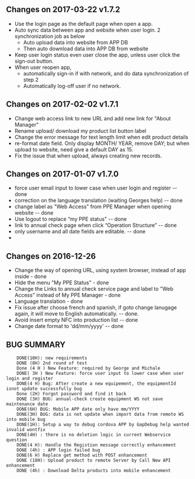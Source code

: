 ## Changes on 2017-03-22  v1.7.2
- Use the login page as the default page when open a app.
- Auto sync data between app and website when user login. 2 synchronization job as below
    - Auto upload data into website from APP DB
    - Then auto download data into APP DB from website
- Keep user login status even user close the app, unless user click the sign-out button.
- When user reopen app,
    - automatically sign-in if with network, and do data synchronization of step 2
    - Automatically log-off user if no network.

## Changes on 2017-02-02  v1.7.1
- Change web access link to new URL and add new link for "About Manager"
- Rename upload/ download my product list button label
- Change the error message for text length limit when edit product details
- re-format date field. Only display MONTH/ YEAR, remove DAY; but when upload to website, need give a default DAY as 15.
- Fix the issue that when upload, always creating new records.

## Changes on 2017-01-07 v1.7.0
- force user email input to lower case when user login and register  -- done
- correction on the language translation (waiting Georges help)  -- done
- change label as "Web Access" from PPE Manager when opening website  -- done
- Use logout to replace “my PPE status"   -- done
- link to annual check page when click “Operation Structure”    -- done
- only username and all date fields are editable. -- done
- 

## Changes on 2016-12-26
- Change the way of opening URL, using system browser, instead of app inside   - done  
- Hide the menu "My PPE Status" - done  
- Change the Links to annual check service page and label to "Web Access" instead of My PPE Manager   - done
- Language translation - done
- Fix issue after choose french and spanish, if goto change lanugage again, it will move to English automatically.  -- done.
- Avoid insert empty NFC into production list -- done
- Change date format to 'dd/mm/yyyy' -- done


## BUG SUMMARY
```    
    DONE(10H): new requirements 
    DONE (8H) 2nd round of test  
    Done (4 H ) New Feature: required by George and Michale 
    DONE( 3H ) New Feature: force user input to lower case when user login and register 
    DONE(4 H) Bug: After create a new equipement, the equipmentId isnot update successfully bug 
    Done (2H) Forgot password and find it back 
    DONE (3H) BUG: annual-check create equipment WS not save maintenance date 
    DONE(6H) BUG: Mobile APP date only have mm/YYYY 
    DONE(3H) BUG: data is not update when import data from remote WS into mobile bug   
    DONE(1H): Setup a way to debug cordova APP by GapDebug help wanted invalid wontfix 
    DONE(4H) : there is no deletion logic in current Webservice question  
    DONE(4 H): Handle the Registion message correctly enhancement 
    DONE (4h) : APP login failed bug 
    DONE(6 H) Replace get method with POST enhancement 
    DONE (18H): Upload product to remote Server by Call New API enhancement 
    DONE (4h) : Download Delta products into mobile enhancement  
```